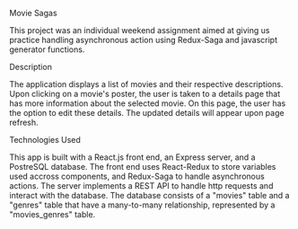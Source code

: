 Movie Sagas

This project was an individual weekend assignment aimed at giving us practice handling asynchronous action using Redux-Saga and javascript generator functions.

Description

The application displays a list of movies and their respective descriptions. Upon clicking on a movie's poster, the user is taken to a details page that has more information about the selected movie. On this page, the user has the option to edit these details. The updated details will appear upon page refresh.

Technologies Used

This app is built with a React.js front end, an Express server, and a PostreSQL database. The front end uses React-Redux to store variables used accross components, and Redux-Saga to handle asynchronous actions. The server implements a REST API to handle http requests and interact with the database. The database consists of a "movies" table and a "genres" table that have a many-to-many relationship, represented by a "movies_genres" table.
